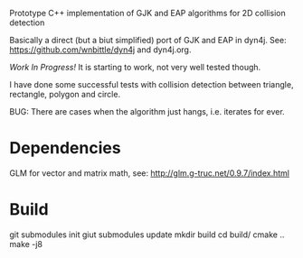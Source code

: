 Prototype C++ implementation of GJK and EAP algorithms for 2D collision detection

Basically a direct (but a biut simplified) port of GJK and EAP in dyn4j. See: https://github.com/wnbittle/dyn4j and dyn4j.org.

*Work In Progress!* It is starting to work, not very well tested though. 

I have done some successful tests with collision detection between triangle, rectangle, polygon and circle. 

BUG: There are cases when the algorithm just hangs, i.e. iterates for ever.

Dependencies
=========================================
GLM for vector and matrix math, see: http://glm.g-truc.net/0.9.7/index.html

Build
=========================================
git submodules init
giut submodules update
mkdir build
cd build/
cmake ..
make -j8
